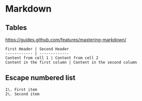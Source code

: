 # Markdown

## Tables

<https://guides.github.com/features/mastering-markdown/>

    First Header | Second Header
    ------------ | -------------
    Content from cell 1 | Content from cell 2
    Content in the first column | Content in the second column

## Escape numbered list

    1\. First item
    2\. Second item
